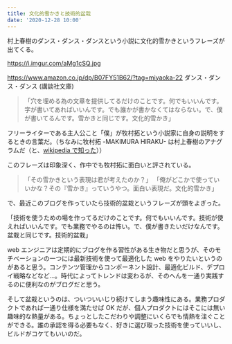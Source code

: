 ```yaml
---
title: 文化的雪かきと技術的盆栽
date: '2020-12-28 10:00'
---
```


村上春樹のダンス・ダンス・ダンスという小説に文化的雪かきというフレーズが出てくる。

https://i.imgur.com/aMg1cSQ.jpg

https://www.amazon.co.jp/dp/B07FY51B62/?tag=miyaoka-22
ダンス・ダンス・ダンス (講談社文庫)

> 「穴を埋める為の文章を提供してるだけのことです。何でもいいんです。字が書いてあればいいんです。でも誰かが書かなくてはならない。で、僕が書いてるんです。雪かきと同じです。文化的雪かき」

フリーライターである主人公こと「僕」が牧村拓という小説家に自身の説明をするときの言葉だ。（ちなみに牧村拓 -MAKIMURA HIRAKU- は村上春樹のアナグラムだ（と、[wikipedia で知った](https://ja.wikipedia.org/wiki/%E3%83%80%E3%83%B3%E3%82%B9%E3%83%BB%E3%83%80%E3%83%B3%E3%82%B9%E3%83%BB%E3%83%80%E3%83%B3%E3%82%B9#%E3%81%9D%E3%81%AE%E4%BB%96)））

このフレーズは印象深く、作中でも牧村拓に面白いと評されている。

> 「その雪かきという表現は君が考えたのか？」
> 「俺がどこかで使っていいかな？その『雪かき』っていうやつ。面白い表現だ。文化的雪かき」

で、最近このブログを作っていたら技術的盆栽というフレーズが頭をよぎった。

「技術を使うための場を作ってるだけのことです。何でもいいんです。技術が使えればいいんです。でも業務でやるのは怖い。で、僕が書きたいだけなんです。盆栽と同じです。技術的盆栽」

web エンジニアは定期的にブログを作る習性がある生き物だと思うが、そのモチベーションの一つには最新技術を使って最適化した web をやりたいというのがあると思う。コンテンツ管理からコンポーネント設計、最適化ビルド、デプロイ戦略などなど…。時代によってトレンドは変わるが、そのへんを一通り実践するのに便利なのがブログだと思う。

そして盆栽というのは、ついついいじり続けてしまう趣味性にある。業務プロダクトであれば一通り仕様を満たせば OK だが、個人プロダクトにはそこには無い趣味的な熱量がある。ちょっとしたこだわりや調整にいくらでも情熱を注ぐことができる。誰の承認を得る必要もなく、好きに選び取った技術を使っていいし、ビルドがコケてもいいのだ。
